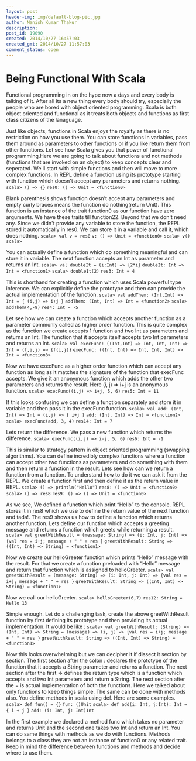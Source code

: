 ```yaml
---
layout: post
header-img: img/default-blog-pic.jpg
author: Manish Kumar Thakur
description: 
post_id: 19090
created: 2014/10/27 16:57:03
created_gmt: 2014/10/27 11:57:03
comment_status: open
---
```


# Being Functional With Scala

Functional programming in on the hype now a days and every body is talking of it. After all its a new thing every body should try, especially the people who are bored with object oriented programming. Scala is both object oriented and functional as it treats both objects and functions as first class citizens of the lanaguage.

Just like objects, functions in Scala enjoys the royalty as there is no restriction on how you use them. You can store functions in variables, pass them around as parameters to other functions or if you like return them from other functions. Let see how Scala gives you that power of functional programming.Here we are going to talk about functions and not methods (functions that are invoked on an object) to keep concepts clear and seperated. We'll start with simple functions and then will move to more complex functions. In REPL define a function using its prototype starting with function which doesn't accept any parameters and returns nothing. `scala> () => {}` `res0: () => Unit = <function0>`

Blank parenthesis shows function doesn't accept any parameters and empty curly braces means the function do nothing(return Unit). This function is an instance of the trait function0 as our function have zero arguments. We have these traits till function22. Beyond that we don't need any. Since we didn't provide any variable to store the function, the REPL stored it automatically in res0. We can store it in a variable and call it, which does nothing. `scala> val v = res0` `v: () => Unit = <function0>` `scala> v()` `scala>`

You can actually define a function which do something meaningful and can store it in variable. The next function accepts an Int as parameter and returns an Int. `scala> val doubleIt = (i:Int) => {2*i}` `doubleIt: Int => Int = <function1>` `scala> doubleIt(2)` `res3: Int = 4`

This is shorthand for creating a function which uses Scala powerful type inference. We can explicitly define the prototype and then can provide the actual implementation of the function. `scala> val addThem: (Int,Int) => Int = { (i,j) => i+j }` `addThem: (Int, Int) => Int = <function2>` `scala> addThem(4,-9)` `res4: Int = -5`

Let see how we can create a function which accepts another function as a parameter commonly called as higher order function. This is quite complex as the function we create accepts 1 function and two Int as parameters and returns an Int. The function that it accepts itself accepts two Int parameters and returns an Int. `scala> val execFunc: ((Int,Int) => Int, Int, Int) => Int = (f,i,j) => {f(i,j)}` `execFunc: ((Int, Int) => Int, Int, Int) => Int = <function3>`

Now we have execFunc as a higher order function which can accept any function as long as it matches the signature of the function that execFunc accepts. We give it an anonymous function which adds the other two parameters and returns the result. Here (i, j) => i+j is an anonymous function. `scala> execFunc((i,j) => i+j, 5, 6)` `res5: Int = 11`

If this looks confusing we can define a function separately and store it in variable and then pass it in the execFunc function. `scala> val add: (Int, Int) => Int = (i,j) => { i+j }` `add: (Int, Int) => Int = <function2>` `scala> execFunc(add, 3, 4)` `res14: Int = 7`

Lets return the difference. We pass a new function which returns the difference. `scala> execFunc((i,j) => i-j, 5, 6)` `res6: Int = -1`

This is similar to strategy pattern in object oriented programming (swapping algorithms). You can define incredibly complex functions where a function can accept other two functions as parameters and do something with them and then return a function in the result. Lets see how can we return a function from a function. To understand how to do it we can ask it from the REPL. We create a function first and then define it as the return value in REPL. `scala> () => println("Hello")` `res8: () => Unit = <function0>` `scala> () => res8` `res9: () => () => Unit = <function0>`

As we see, We defined a function which print “Hello” to the console. REPL stores it in res8 which we use to define the return value of the next function and tada!. The res9 shows us how to define a function which returns another function. Lets define our function which accepts a greeting message and returns a function which greets while returning a result. `scala> val greetWithResult = (message: String) => (i: Int, j: Int) => {val res = i+j; message + " " + res }` `greetWithResult: String => ((Int, Int) => String) = <function1>`

Now we create our helloGreeter function which prints “Hello” message with the result. For that we create a function preloaded with “Hello” message and return that function which is assigned to helloGreeter. `scala> val greetWithResult = (message: String) => (i: Int, j: Int) => {val res = i+j; message + " " + res }` `greetWithResult: String => ((Int, Int) => String) = <function1>`

Now we call our helloGreeter. `scala> helloGreeter(6,7)` `res12: String = Hello 13`

Simple enough. Let do a challenging task, create the above greetWithResult function by first defining its prototype and then providing its actual implementation. It would be like : `scala> val greetWithResult: (String) => (Int, Int) => String = (message) => (i, j) => {val res = i+j; message + " " + res }` `greetWithResult: String => ((Int, Int) => String) = <function1>`

Now this looks overwhelming but we can decipher it if dissect it section by section. The first section after the colon : declares the prototype of the function that it accepts a String parameter and returns a function. The next section after the first => defines the return type which is a function which accepts and two Int parameters and return a String. The next section after the = is actual implementation of both the functions. Here we talked about only functions to keep things simple. The same can be done with methods also. You define methods in scala using def. Here are some examples. `scala> def fun() = {}` `fun: ()Unit` `scala> def add(i: Int, j:Int): Int = { i + j }` `add: (i: Int, j: Int)Int`

In the first example we declared a method func which takes no parameter and returns Unit and the second one takes two Int and return an Int. You can do same things with methods as we do with functions. Methods belongs to a class they are not an instance of function0 or any related trait. Keep in mind the difference between functions and methods and decide where to use them.